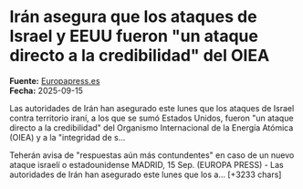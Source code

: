 # Irán asegura que los ataques de Israel y EEUU fueron "un ataque directo a la credibilidad" del OIEA

**Fuente:** [Europapress.es](https://www.europapress.es/internacional/noticia-iran-asegura-ataques-israel-eeuu-fueron-ataque-directo-credibilidad-oiea-20250915161534.html)  
**Fecha:** 2025-09-15

Las autoridades de Irán han asegurado este lunes que los ataques de Israel contra territorio iraní, a los que se sumó Estados Unidos, fueron "un ataque directo a la credibilidad" del Organismo Internacional de la Energía Atómica (OIEA) y a la "integridad de s…

Teherán avisa de "respuestas aún más contundentes" en caso de un nuevo ataque israelí o estadounidense
 MADRID, 15 Sep. (EUROPA PRESS) - 
 Las autoridades de Irán han asegurado este lunes que los a… [+3233 chars]
